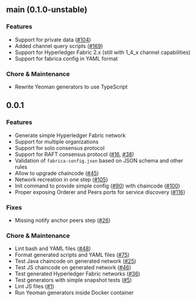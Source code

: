 ## main (0.1.0-unstable)

### Features
* Support for private data ([#104](https://github.com/softwaremill/fabrica/issues/104))
* Added channel query scripts  ([#169](https://github.com/softwaremill/fabrica/issues/169))
* Support for Hyperledger Fabric 2.x (still with 1_4_x channel capabilities)
* Support for fabrica config in YAML format

### Chore & Maintenance
* Rewrite Yeoman generators to use TypeScript

## 0.0.1

### Features
* Generate simple Hyperledger Fabric network
* Support for multiple organizations
* Support for solo consensus protocol
* Support for RAFT consensus protocol ([#16](https://github.com/softwaremill/fabrica/issues/16), [#38](https://github.com/softwaremill/fabrica/issues/38))
* Validation of `fabrica-config.json` based on JSON schema and other rules
* Allow to upgrade chaincode ([#45](https://github.com/softwaremill/fabrica/issues/36))
* Network recreation in one step ([#105](https://github.com/softwaremill/fabrica/issues/105))
* Init command to provide simple config ([#90](https://github.com/softwaremill/fabrica/issues/90)) with chaincode ([#100](https://github.com/softwaremill/fabrica/issues/100))  
* Proper exposing Orderer and Peers ports for service discovery ([#116](https://github.com/softwaremill/fabrica/issues/116))  

### Fixes
* Missing notify anchor peers step ([#26](https://github.com/softwaremill/fabrica/issues/26))

### Chore & Maintenance
* Lint bash and YAML files ([#48](https://github.com/softwaremill/fabrica/issues/48))
* Format generated scripts and YAML files ([#75](https://github.com/softwaremill/fabrica/issues/75))
* Test Java chaincode on generated network ([#25](https://github.com/softwaremill/fabrica/issues/25))
* Test JS chaincode on generated network ([#46](https://github.com/softwaremill/fabrica/issues/46))
* Test generated Hyperledger Fabric networks ([#36](https://github.com/softwaremill/fabrica/issues/36))
* Test generators with simple snapshot tests ([#5](https://github.com/softwaremill/fabrica/issues/5))
* Lint JS files ([#1](https://github.com/softwaremill/fabrica/issues/1))
* Run Yeoman generators inside Docker container
